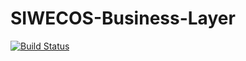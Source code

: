 # SIWECOS-Business-Layer

[![Build Status](https://travis-ci.org/SIWECOS/siwecos-business-layer.svg?branch=master)](https://travis-ci.org/SIWECOS/siwecos-business-layer)
